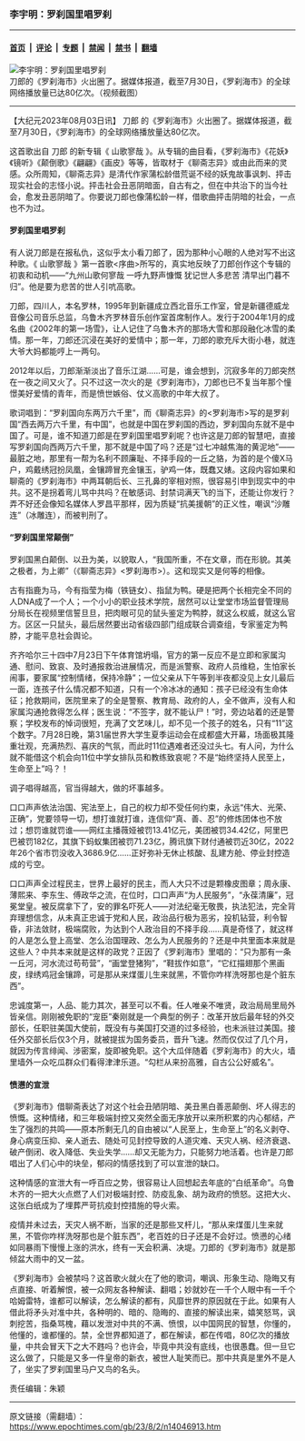 ### 李宇明：罗刹国里唱罗刹

---

#### [首页](../../../..?n14046913) &nbsp;|&nbsp; [评论](../../../../../epoch-comment?n14046913) &nbsp;|&nbsp; [专题](../../../../../epoch-special?n14046913) &nbsp;|&nbsp; [禁闻](../../../../../epoch-news?n14046913) &nbsp;|&nbsp; [禁书](../../../../../books?n14046913) &nbsp;|&nbsp; [翻墙](https://github.com/gfw-breaker/nogfw/blob/master/README.md?n14046913)


<div><img alt="李宇明：罗刹国里唱罗刹" class="attachment-djy_600_400 size-djy_600_400 wp-post-image" src="https://i.epochtimes.com/assets/uploads/2023/08/id14046954-2023-08-02_194448-600x365.jpg"/>
<div class="caption">
 刀郎的《罗刹海市》火出圈了。据媒体报道，截至7月30日，《罗刹海市》的全球网络播放量已达80亿次。（视频截图）
</div></div><hr/><div class="post_content" id="artbody" itemprop="articleBody">
 <!-- article content begin -->
 <p>
  【大纪元2023年08月03日讯】
  <ok href="https://www.epochtimes.com/gb/tag/%E5%88%80%E9%83%8E.html">
   刀郎
  </ok>
  的《罗刹海市》火出圈了。据媒体报道，截至7月30日，《罗刹海市》的全球网络播放量达80亿次。
 </p>
 <p>
  这首歌出自
  <ok href="https://www.epochtimes.com/gb/tag/%E5%88%80%E9%83%8E.html">
   刀郎
  </ok>
  的新专辑《
  <ok href="https://www.epochtimes.com/gb/tag/%E5%B1%B1%E6%AD%8C%E5%AF%A5%E5%93%89.html">
   山歌寥哉
  </ok>
  》。从专辑的曲目看，《罗刹海市》《花妖》《镜听》《颠倒歌》《翩翩》《画皮》等等，皆取材于《聊斋志异》或由此而来的灵感。众所周知，《聊斋志异》是清代作家蒲松龄借荒诞不经的妖鬼故事讽刺、抨击现实社会的志怪小说。抨击社会丑恶阴暗面，自古有之，但在中共治下的当今社会，愈发丑恶阴暗了。你要说刀郎也像蒲松龄一样，借歌曲抨击阴暗的社会，一点也不为过。
 </p>
 <h4>
  罗刹国里唱罗刹
 </h4>
 <p>
  有人说刀郎是在报私仇，这似乎太小看刀郎了，因为那种小心眼的人绝对写不出这种歌。《
  <ok href="https://www.epochtimes.com/gb/tag/%E5%B1%B1%E6%AD%8C%E5%AF%A5%E5%93%89.html">
   山歌寥哉
  </ok>
  》第一首歌&lt;序曲&gt;所写的，真实地反映了刀郎创作这个专辑的初衷和动机——“九州山歌何寥哉 一呼九野声慷慨 犹记世人多悲苦 清早出门暮不归”。他是要为悲苦的世人引吭高歌。
 </p>
 <p>
  刀郎，四川人，本名罗林，1995年到新疆成立西北音乐工作室，曾是新疆德威龙音像公司音乐总监，乌鲁木齐罗林音乐创作室首席制作人。发行于2004年1月的成名曲《2002年的第一场雪》，让人记住了乌鲁木齐的那场大雪和那段融化冰雪的柔情。那一年，刀郎还沉浸在美好的爱情中；那一年，刀郎的歌充斥大街小巷，就连大爷大妈都能哼上一两句。
 </p>
 <p>
  2012年以后，刀郎渐渐淡出了音乐江湖……可是，谁会想到，沉寂多年的刀郎突然在一夜之间又火了。只不过这一次火的是《罗刹海市》，刀郎也已不复当年那个憧憬美好爱情的青年，而是愤世嫉俗、仗义高歌的中年大叔了。
 </p>
 <p>
  歌词唱到：“罗刹国向东两万六千里”，而《聊斋志异》的&lt;罗刹海市&gt;写的是罗刹国“西去两万六千里，有中国”，也就是中国在罗刹国的西边，罗刹国向东就不是中国了。可是，谁不知道刀郎是在罗刹国里唱罗刹呢？也许这是刀郎的智慧吧，直接写罗刹国向西两万六千里，那不就是中国了吗？还是“过七冲越焦海的黄泥地”——最脏之地，那里有一帮为名利不顾廉耻、不择手段的一丘之貉，为首的是个傻X马户，鸡戴绣冠扮凤凰，金镶蹄冒充金镶玉，驴鸡一体，既蠢又婊。这段内容如果和聊斋的《罗刹海市》中两耳朝后长、三孔鼻的宰相对照，很容易引申到现实中的中共。这不是拐着弯儿骂中共吗？在敏感词、封禁词满天飞的当下，还能让你发行？弄不好还会像知名媒体人罗昌平那样，因为质疑“抗美援朝”的正义性，嘲讽“沙雕连”（冰雕连），而被判刑了。
 </p>
 <h4>
  “罗刹国里常颠倒”
 </h4>
 <p>
  罗刹国黑白颠倒、以丑为美，以貌取人，“我国所重，不在文章，而在形貌。其美之极者，为上卿”（《聊斋志异》&lt;罗刹海市&gt;）。这和现实又是何等的相像。
 </p>
 <p>
  古有指鹿为马，今有指莹为梅（铁链女）、指鼠为鸭。硬是把两个长相完全不同的人DNA成了一个人；一个小小的职业技术学院，居然可以让堂堂市场监督管理局分局长在视频里信誓旦旦，把肉眼可见的鼠头鉴定为鸭脖，就这么权威，就这么官方。区区一只鼠头，最后居然要出动省级四部门组成联合调查组，专家鉴定为鸭脖，才能平息社会舆论。
 </p>
 <p>
  齐齐哈尔三十四中7月23日下午体育馆坍塌，官方的第一反应不是立即和家属沟通、慰问、致哀、及时通报救治进展情况，而是派警察、政府人员维稳，生怕家长闹事，要家属“控制情绪，保持冷静”；一位父亲从下午等到半夜都没见上女儿最后一面，连孩子什么情况都不知道，只有一个冷冰冰的通知：孩子已经没有生命体征；抢救期间，医院里来了的全是警察、教育局、政府的人，全不做声，没有人和家属沟通抢救得怎么样；医生说：“不签字，就不能认尸！”时，旁边站着的还是警察；学校发布的悼词很短，充满了文艺味儿，却不见一个孩子的姓名，只有“11”这个数字。7月28日晚，第31届世界大学生夏季运动会在成都盛大开幕，场面极其隆重壮观，充满热烈、喜庆的气氛，而此时11位遇难者还没过头七。有人问，为什么就不能借这个机会向11位中学女排队员和教练致哀呢？不是“始终坚持人民至上，生命至上”吗？！
 </p>
 <p>
  调子唱得越高，官当得越大，做的坏事越多。
 </p>
 <p>
  口口声声依法治国、宪法至上，自己的权力却不受任何约束，永远“伟大、光荣、正确”，党要领导一切，想打谁就打谁，连信仰“真、善、忍”的修炼团体也不放过；想罚谁就罚谁——网红主播薇娅被罚13.41亿元，美团被罚34.42亿，阿里巴巴被罚182亿，其旗下蚂蚁集团被罚71.23亿，腾讯旗下财付通被罚近30亿，2022年26个省市罚没收入3686.9亿……正好弥补无休止核酸、乱建方舱、停业封控造成的亏空。
 </p>
 <p>
  口口声声全过程民主，世界上最好的民主，而人大只不过是颗橡皮图章；周永康、薄熙来、李东生、傅政华之流，在位时，口口声声“为人民服务”，“永葆清廉”，冠冕堂皇。被反腐拿下了，安的罪名吓死人——对法纪毫无敬畏，执法犯法，完全背弃理想信念，从未真正忠诚于党和人民，政治品行极为恶劣，投机钻营，利令智昏，非法敛财，极端腐败，为达到个人政治目的不择手段……真是奇怪了，就这样的人是怎么登上高堂、怎么治国理政、怎么为人民服务的？还是中共里面本来就是这些人？中共本来就是这样的政党？正因了《罗刹海市》里唱的：“只为那有一条一丘河，河水流过苟苟营”，“画堂登猪狗”，“鞋拔作如意”，“它红描翅那个黑画皮，绿绣鸡冠金镶蹄，可是那从来煤蛋儿生来就黑，不管你咋样洗呀那也是个脏东西”。
 </p>
 <p>
  忠诚度第一，人品、能力其次，甚至可以不看。任人唯亲不唯贤，政治局局里局外皆亲信。刚刚被免职的“宠臣”秦刚就是一个典型的例子：改革开放后最年轻的外交部长，任职驻美国大使前，既没有与美国打交道的过多经验，也未派驻过美国。接任外交部长后仅3个月，就被提拔为国务委员，晋升飞速。然而仅仅过了几个月，就因为传言绯闻、涉密案，旋即被免职。这个大瓜伴随着《罗刹海市》的大火，墙里墙外一众吃瓜群众们看得津津乐道。“勾栏从来扮高雅，自古公公好威名”。
 </p>
 <h4>
  愤懑的宣泄
 </h4>
 <p>
  《罗刹海市》借聊斋表达了对这个社会丑陋阴暗、美丑黑白善恶颠倒、坏人得志的愤慨。这种情绪，和三年极端封控又突然全面无序放开以来所积累的内心郁结，产生了强烈的共鸣——原本所剩无几的自由被以“人民至上，生命至上”的名义剥夺、身心病变压抑、亲人逝去、随处可见封控导致的人道灾难、天灾人祸、经济衰退、破产倒闭、收入降低、失业失学……却又无能为力，只能努力地活着。也许是刀郎唱出了人们心中的块垒，郁闷的情感找到了可以宣泄的缺口。
 </p>
 <p>
  这种情感的宣泄大有一呼百应之势，很容易让人回想起去年底的“白纸革命”。乌鲁木齐的一把大火点燃了人们对极端封控、防疫乱象、胡为政府的愤怒。这把大火、这张白纸成为了埋葬严苛抗疫封控措施的导火索。
 </p>
 <p>
  疫情并未过去，天灾人祸不断，当家的还是那些叉杆儿，“那从来煤蛋儿生来就黑，不管你咋样洗呀那也是个脏东西”，老百姓的日子还是不会好过。愤懑的心绪如同暴雨下慢慢上涨的洪水，终有一天会积满、决堤。刀郎的《罗刹海市》就是那倾盆大雨中的又一盆。
 </p>
 <p>
  《罗刹海市》会被禁吗？这首歌火就火在了他的歌词，嘲讽、形象生动、隐晦又有点直接、听着解恨，被一众网友各种解读、翻唱；妙就妙在一千个人眼中有一千个哈姆雷特，谁都可以解读，怎么解读的都有，风靡世界的原因就在于此。如果有人借此将矛头对准中共，各种明的、暗的、隐晦的、直接的解读出来，嬉笑怒骂，讽刺挖苦，指桑骂槐，藉以发泄对中共的不满、愤恨，以中国网民的智慧，你懂的，他懂的，谁都懂的。禁，全世界都知道了，都在解读，都在传唱，80亿次的播放量，中共会冒天下之大不韪吗？也许会，毕竟中共没有底线，也很愚蠢。但一旦它这么做了，只能是又多一件皇帝的新衣，被世人耻笑而已。那中共真是里外不是人了，坐实了罗刹国里马户又鸟的名头。
 </p>
 <p>
  责任编辑：朱颖
 </p>
 <!-- article content end -->
 <div id="below_article_ad">
 </div>
</div>


---

原文链接（需翻墙）：https://www.epochtimes.com/gb/23/8/2/n14046913.htm